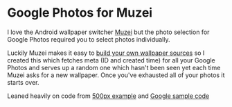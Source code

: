 # Google Photos for Muzei

I love the Android wallpaper switcher [Muzei](https://github.com/romannurik/muzei) but the 
photo selection for Google Photos required you to select photos individually.

Luckily Muzei makes it easy to [build your own wallpaper sources](https://github.com/romannurik/muzei/wiki/API)
 so I created this which fetches meta (ID and created time) for all your Google Photos and serves
 up a random one which hasn't been seen yet each time Muzei asks for a new wallpaper.
 Once you've exhausted all of your photos it starts over. 

Leaned heavily on code from [500px example](https://github.com/romannurik/muzei/tree/master/example-source-500px)
and [Google sample code](https://developers.google.com/admin-sdk/reseller/v1/quickstart/android)
